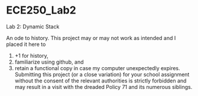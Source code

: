 # ECE250_Lab2
Lab 2: Dynamic Stack

An ode to history. This project may or may not work as intended and I placed it here to 
1) +1 for history, 
2) familiarize using github, and
3) retain a functional copy in case my computer unexpectedly expires.
Submitting this project (or a close variation) for your school assignment without the consent of the relevant authorities is strictly forbidden and may result in a visit with the dreaded Policy 71 and its numerous siblings.
